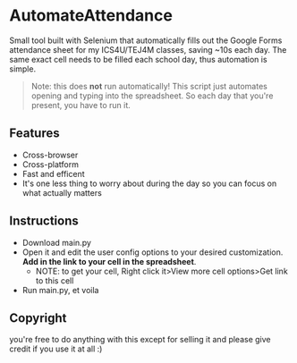 # AutomateAttendance

Small tool built with Selenium that automatically fills out the Google Forms attendance sheet for my ICS4U/TEJ4M classes, saving ~10s each day. The same exact cell needs to be filled each school day, thus automation is simple.

> Note: this does **not** run automatically! This script just automates opening and typing into the spreadsheet. So each day that you're present, you have to run it. 

## Features
- Cross-browser
- Cross-platform
- Fast and efficent
- It's one less thing to worry about during the day so you can focus on what actually matters

## Instructions
- Download main.py
- Open it and edit the user config options to your desired customization. **Add in the link to your cell in the spreadsheet**.
    - NOTE: to get your cell, Right click it>View more cell options>Get link to this cell
- Run main.py, et voila

## Copyright
you're free to do anything with this except for selling it and please give credit if you use it at all :)
